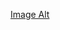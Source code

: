 [Image Alt](https://github.com/aathif07/diffuse-Ai/blob/961e4f5fad5b606da5047167da70e72a5abdf6ed/wibsite%20design.png)
